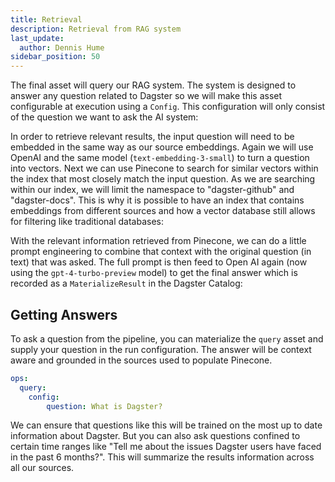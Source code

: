 ```yaml
---
title: Retrieval
description: Retrieval from RAG system
last_update:
  author: Dennis Hume
sidebar_position: 50
---
```


The final asset will query our RAG system. The system is designed to answer any question related to Dagster so we will make this asset configurable at execution using a `Config`. This configuration will only consist of the question we want to ask the AI system:

<CodeExample path="project_ask_ai_dagster/project_ask_ai_dagster/assets/retrieval.py" language="python" lineStart="11" lineEnd="13"/>

In order to retrieve relevant results, the input question will need to be embedded in the same way as our source embeddings. Again we will use OpenAI and the same model (`text-embedding-3-small`) to turn a question into vectors. Next we can use Pinecone to search for similar vectors within the index that most closely match the input question. As we are searching within our index, we will limit the namespace to "dagster-github" and "dagster-docs". This is why it is possible to have an index that contains embeddings from different sources and how a vector database still allows for filtering like traditional databases:

<CodeExample path="project_ask_ai_dagster/project_ask_ai_dagster/assets/retrieval.py" language="python" lineStart="42" lineEnd="59"/>

With the relevant information retrieved from Pinecone, we can do a little prompt engineering to combine that context with the original question (in text) that was asked. The full prompt is then feed to Open AI again (now using the `gpt-4-turbo-preview` model) to get the final answer which is recorded as a `MaterializeResult` in the Dagster Catalog:

<CodeExample path="project_ask_ai_dagster/project_ask_ai_dagster/assets/retrieval.py" language="python" lineStart="85" lineEnd="115"/>

## Getting Answers

To ask a question from the pipeline, you can materialize the `query` asset and supply your question in the run configuration. The answer will be context aware and grounded in the sources used to populate Pinecone.

```yaml
ops:
  query:
    config:
        question: What is Dagster?
```

We can ensure that questions like this will be trained on the most up to date information about Dagster. But you can also ask questions confined to certain time ranges like "Tell me about the issues Dagster users have faced in the past 6 months?". This will summarize the results information across all our sources.